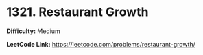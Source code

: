 # 1321. Restaurant Growth

**Difficulty:** Medium

**LeetCode Link:** https://leetcode.com/problems/restaurant-growth/

